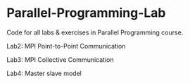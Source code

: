 # Parallel-Programming-Lab
Code for all labs & exercises in Parallel Programming course. 

Lab2:
    MPI Point-to-Point Communication
    
Lab3:
    MPI Collective Communication

Lab4:
    Master slave model 
